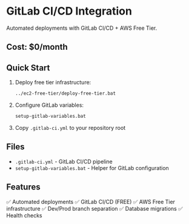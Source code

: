 # GitLab CI/CD Integration

Automated deployments with GitLab CI/CD + AWS Free Tier.

## Cost: $0/month

## Quick Start

1. Deploy free tier infrastructure:
   ```bash
   ../ec2-free-tier/deploy-free-tier.bat
   ```

2. Configure GitLab variables:
   ```bash
   setup-gitlab-variables.bat
   ```

3. Copy `.gitlab-ci.yml` to your repository root

## Files

- `.gitlab-ci.yml` - GitLab CI/CD pipeline
- `setup-gitlab-variables.bat` - Helper for GitLab configuration

## Features

✅ Automated deployments
✅ GitLab CI/CD (FREE)
✅ AWS Free Tier infrastructure
✅ Dev/Prod branch separation
✅ Database migrations
✅ Health checks
